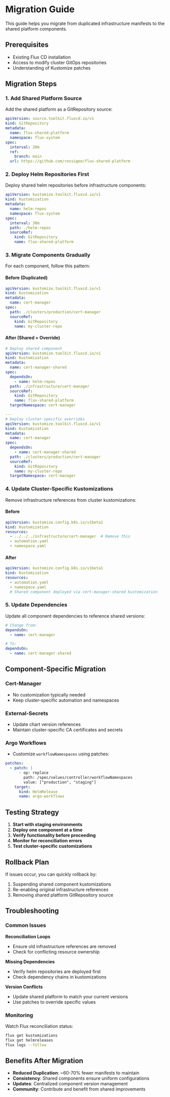 # Migration Guide

This guide helps you migrate from duplicated infrastructure manifests to the shared platform components.

## Prerequisites

- Existing Flux CD installation
- Access to modify cluster GitOps repositories
- Understanding of Kustomize patches

## Migration Steps

### 1. Add Shared Platform Source

Add the shared platform as a GitRepository source:

```yaml
apiVersion: source.toolkit.fluxcd.io/v1
kind: GitRepository
metadata:
  name: flux-shared-platform
  namespace: flux-system
spec:
  interval: 20m
  ref:
    branch: main
  url: https://github.com/rossigee/flux-shared-platform
```

### 2. Deploy Helm Repositories First

Deploy shared helm repositories before infrastructure components:

```yaml
apiVersion: kustomize.toolkit.fluxcd.io/v1
kind: Kustomization
metadata:
  name: helm-repos
  namespace: flux-system
spec:
  interval: 30m
  path: ./helm-repos
  sourceRef:
    kind: GitRepository
    name: flux-shared-platform
```

### 3. Migrate Components Gradually

For each component, follow this pattern:

#### Before (Duplicated)
```yaml
apiVersion: kustomize.toolkit.fluxcd.io/v1
kind: Kustomization
metadata:
  name: cert-manager
spec:
  path: ./clusters/production/cert-manager
  sourceRef:
    kind: GitRepository
    name: my-cluster-repo
```

#### After (Shared + Override)
```yaml
# Deploy shared component
apiVersion: kustomize.toolkit.fluxcd.io/v1
kind: Kustomization
metadata:
  name: cert-manager-shared
spec:
  dependsOn:
    - name: helm-repos
  path: ./infrastructure/cert-manager
  sourceRef:
    kind: GitRepository
    name: flux-shared-platform
  targetNamespace: cert-manager

---
# Deploy cluster-specific overrides
apiVersion: kustomize.toolkit.fluxcd.io/v1
kind: Kustomization
metadata:
  name: cert-manager
spec:
  dependsOn:
    - name: cert-manager-shared
  path: ./clusters/production/cert-manager
  sourceRef:
    kind: GitRepository
    name: my-cluster-repo
  targetNamespace: cert-manager
```

### 4. Update Cluster-Specific Kustomizations

Remove infrastructure references from cluster kustomizations:

#### Before
```yaml
apiVersion: kustomize.config.k8s.io/v1beta1
kind: Kustomization
resources:
  - ../../../infrastructure/cert-manager  # Remove this
  - automation.yaml
  - namespace.yaml
```

#### After
```yaml
apiVersion: kustomize.config.k8s.io/v1beta1
kind: Kustomization
resources:
  - automation.yaml
  - namespace.yaml
  # Shared component deployed via cert-manager-shared kustomization
```

### 5. Update Dependencies

Update all component dependencies to reference shared versions:

```yaml
# Change from:
dependsOn:
  - name: cert-manager

# To:
dependsOn:
  - name: cert-manager-shared
```

## Component-Specific Migration

### Cert-Manager
- No customization typically needed
- Keep cluster-specific automation and namespaces

### External-Secrets
- Update chart version references
- Maintain cluster-specific CA certificates and secrets

### Argo Workflows
- Customize `workflowNamespaces` using patches:

```yaml
patches:
  - patch: |
      - op: replace
        path: /spec/values/controller/workflowNamespaces
        value: ["production", "staging"]
    target:
      kind: HelmRelease
      name: argo-workflows
```

## Testing Strategy

1. **Start with staging environments**
2. **Deploy one component at a time**
3. **Verify functionality before proceeding**
4. **Monitor for reconciliation errors**
5. **Test cluster-specific customizations**

## Rollback Plan

If issues occur, you can quickly rollback by:

1. Suspending shared component kustomizations
2. Re-enabling original infrastructure references
3. Removing shared platform GitRepository source

## Troubleshooting

### Common Issues

**Reconciliation Loops**
- Ensure old infrastructure references are removed
- Check for conflicting resource ownership

**Missing Dependencies**
- Verify helm repositories are deployed first
- Check dependency chains in kustomizations

**Version Conflicts**
- Update shared platform to match your current versions
- Use patches to override specific values

### Monitoring

Watch Flux reconciliation status:

```bash
flux get kustomizations
flux get helmreleases
flux logs --follow
```

## Benefits After Migration

- **Reduced Duplication**: ~60-70% fewer manifests to maintain
- **Consistency**: Shared components ensure uniform configurations
- **Updates**: Centralized component version management
- **Community**: Contribute and benefit from shared improvements

